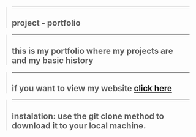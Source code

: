 >---
>project - portfolio
>---

>---
>this is my portfolio where my projects are and my basic history
>---

>---
>if you want to view my website [click here](https://markkariuki.github.io/markkariuki.gihub.io/)
>---

>---
>instalation: use the git clone method to download it to your local machine.
>---

